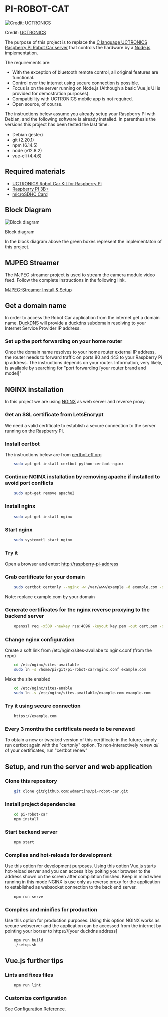 # PI-ROBOT-CAT

![Credit: UCTRONICS](./assets/UCTRONICS-Robot-Car.jpg "UCTRONICS")

Credit: [UCTRONICS](https://www.uctronics.com/)

The purpose of this project is to replace the [C language UCTRONICS Raspberry PI Robot Car server](https://github.com/UCTRONICS/UCTRONICS_Smart_Robot_Car_RaspberryPi) that controls the hardware by a [Node.js](https://nodejs.org/en/) implementation.

The requirements are:

* With the exception of bluetooth remote control, all original features are functional.
* Control over the internet using secure connection is possible.
* Focus is on the server running on Node.js (Although a basic Vue.js UI is provided for demostration purposes).
* Compatibility with UCTRONICS mobile app is not required.
* Open source, of course.

The instructions below assume you already setup your Raspberry PI with Debian, and the following software is already installed. In parenthesis the versions this project has been tested the last time.

* Debian (jester)
* git (2.20.1)
* npm (6.14.5)
* node (v12.8.2)
* vue-cli (4.4.6)

## Required materials

* [UCTRONICS Robot Car Kit for Raspberry Pi](https://amzn.to/3dhvFIv)
* [Raspberry PI 3B+](https://amzn.to/3nvSb5i)
* [microSDHC Card](https://amzn.to/2SAb0G4)

## Block Diagram

![Block diagram](./assets/BlockDiagram.png "Block diagram")

Block diagram

In the block diagram above the green boxes represent the implementaton of this project.

## MJPEG Streamer

The MJPEG streamer project is used to stream the camera module video feed. Follow the complete instructions in the following link.

[MJPEG-Streamer Install & Setup](<https://github.com/cncjs/cncjs/wiki/Setup-Guide:-Raspberry-Pi-%7C-MJPEG-Streamer-Install-&-Setup-&-FFMpeg-Recording>)

## Get a domain name

In order to access the Robot Car application from the internet get a domain name. [DuckDNS](https://www.duckdns.org) will provide a duckdns subdomain resolving to your Internet Service Provider IP address.

### Set up the port forwarding on your home router

Once the domain name resolves to your home router external IP address, the router needs to forward traffic on ports 80 and 443 to your Raspberry Pi ip address. The instructions depends on your router. Information, very likely, is available by searching for "port forwarding [your router brand and model]"

## NGINX installation

In this project we are using [NGINX](https://www.nginx.com/resources/wiki/) as web server and reverse proxy.

### Get an SSL certificate from LetsEncrypt

We need a valid certificate to establish a secure connection to the server running on the Raspberry PI.

### Install certbot

The instructions below are from [certbot.eff.org](<https://certbot.eff.org/lets-encrypt/debianbuster-nginx>)

````bash
    sudo apt-get install certbot python-certbot-nginx
````

### Continue NGINX installation by removing apache if installed to avoid port conflicts

````bash
    sudo apt-get remove apache2
````

### Install nginx

````bash
    sudo apt-get install nginx
````

### Start nginx

````bash
    sudo systemctl start nginx
````

### Try it

Open a browser and enter:
    <http://raspberry-pi-address>

### Grab certificate for your domain

````bash
    sudo certbot certonly --nginx -w /var/www/example -d example.com -d www.example.com
````

Note: replace example.com by your domain

### Generate certificates for the nginx reverse proxying to the backend server

````bash
    openssl req -x509 -newkey rsa:4096 -keyout key.pem -out cert.pem -days 365 --nodes
````

### Change nginx configuration

Create a soft link from /etc/nginx/sites-availabe to nginx.conf (from the repo)

````bash
    cd /etc/nginx/sites-available
    sudo ln -s /home/pi/git/pi-robot-car/nginx.conf example.com
````

Make the site enabled

````bash
    cd /etc/nginx/sites-enable
    sudo ln -s /etc/nginx/sites-available/example.com example.com
````

### Try it using secure connection

````bash
    https://example.com
````

### Every 3 months the ceritificate needs to be renewed

To obtain a new or tweaked version of this certificate in the future, simply run certbot again with the "certonly" option. To non-interactively renew *all* of your certificates, run "certbot renew"

## Setup, and run the server and web application

### Clone this repository

````bash
    git clone git@github.com:wdmartins/pi-robot-car.git
````

### Install project dependencies

````bash
    cd pi-robot-car
    npm install
````

### Start backend server

````bash
    npm start
````

### Compiles and hot-reloads for development

Use this option for development purposes. Using this option Vue.js starts hot-reload server and you can access it by poiting your browser to the address shown on the screen after compilation finished. Keep in mind when running in this mode NGINX is use only as reverse proxy for the application to established as websocket connection to the back end server.

````bash
    npm run serve
````

### Compiles and minifies for production

Use this option for production purposes. Using this option NGINX works as secure webserver and the application can be accessed from the internet by pointing your borser to https://[your duckdns address]

````bash
    npm run build
    ./setup.sh
````

## Vue.js further tips

### Lints and fixes files

````bash
    npm run lint
````

### Customize configuration

See [Configuration Reference](https://cli.vuejs.org/config/).

